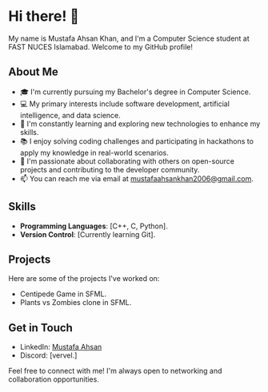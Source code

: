 # Hi there! 👋

My name is Mustafa Ahsan Khan, and I'm a Computer Science student at FAST NUCES Islamabad. Welcome to my GitHub profile!

## About Me

- 🎓 I'm currently pursuing my Bachelor's degree in Computer Science.
- 💻 My primary interests include software development, artificial intelligence, and data science.
- 🌱 I'm constantly learning and exploring new technologies to enhance my skills.
- 📚 I enjoy solving coding challenges and participating in hackathons to apply my knowledge in real-world scenarios.
- 🤝 I'm passionate about collaborating with others on open-source projects and contributing to the developer community.
- 📫 You can reach me via email at mustafaahsankhan2006@gmail.com.

## Skills

- **Programming Languages**: [C++, C, Python].
- **Version Control**: [Currently learning Git].

## Projects

Here are some of the projects I've worked on:

- Centipede Game in SFML.
- Plants vs Zombies clone in SFML.

## Get in Touch

- LinkedIn: [Mustafa Ahsan](https://www.linkedin.com/in/mustafa-ahsan-44696b28b/)
- Discord: [vervel.]

Feel free to connect with me! I'm always open to networking and collaboration opportunities.
